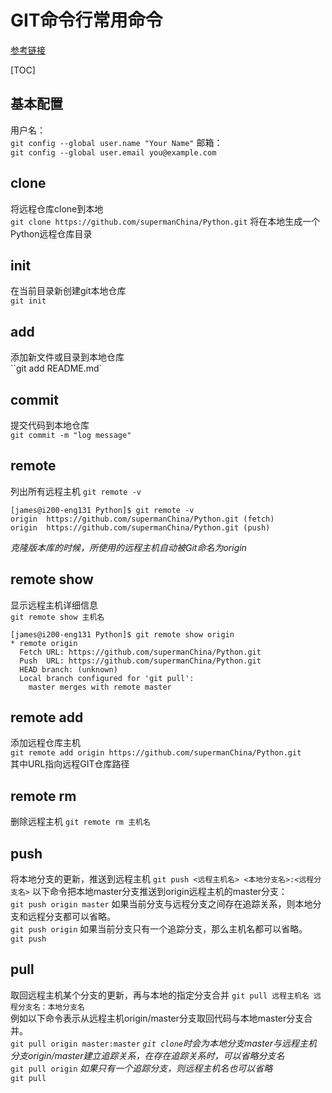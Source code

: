 # GIT命令行常用命令
[参考链接](http://www.ruanyifeng.com/blog/2014/06/git_remote.html)

[TOC]

## 基本配置
用户名：  
`git config --global user.name "Your Name"`
邮箱：  
`git config --global user.email you@example.com`


## clone
将远程仓库clone到本地  
`git clone https://github.com/supermanChina/Python.git`
将在本地生成一个Python远程仓库目录

## init
在当前目录新创建git本地仓库  
`git init`

## add
添加新文件或目录到本地仓库  
``git add README.md`
## commit
提交代码到本地仓库  
`git commit -m "log message"`

## remote
列出所有远程主机 
`git remote -v`
```
[james@i200-eng131 Python]$ git remote -v
origin	https://github.com/supermanChina/Python.git (fetch)
origin	https://github.com/supermanChina/Python.git (push)
```
*克隆版本库的时候，所使用的远程主机自动被Git命名为origin*
## remote show
显示远程主机详细信息  
`git remote show 主机名`
```
[james@i200-eng131 Python]$ git remote show origin
* remote origin
  Fetch URL: https://github.com/supermanChina/Python.git
  Push  URL: https://github.com/supermanChina/Python.git
  HEAD branch: (unknown)
  Local branch configured for 'git pull':
    master merges with remote master
```

## remote add
添加远程仓库主机  
`git remote add origin https://github.com/supermanChina/Python.git`  
其中URL指向远程GIT仓库路径

## remote rm
删除远程主机
`git remote rm 主机名`

## push
将本地分支的更新，推送到远程主机
`git push <远程主机名> <本地分支名>:<远程分支名>`
以下命令把本地master分支推送到origin远程主机的master分支：  
`git push origin master`
如果当前分支与远程分支之间存在追踪关系，则本地分支和远程分支都可以省略。  
`git push origin`
如果当前分支只有一个追踪分支，那么主机名都可以省略。  
`git push`

## pull
取回远程主机某个分支的更新，再与本地的指定分支合并 
`git pull 远程主机名 远程分支名：本地分支名`  
例如以下命令表示从远程主机origin/master分支取回代码与本地master分支合并。  
`git pull origin master:master`
*`git clone`时会为本地分支master与远程主机分支origin/master建立追踪关系，在存在追踪关系时，可以省略分支名*  
`git pull origin`
*如果只有一个追踪分支，则远程主机名也可以省略*  
`git pull`

